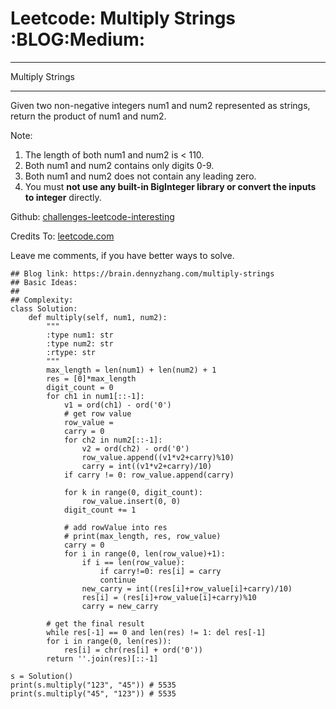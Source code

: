# Leetcode: Multiply Strings     :BLOG:Medium:


---

Multiply Strings  

---

Given two non-negative integers num1 and num2 represented as strings, return the product of num1 and num2.  

Note:  

1.  The length of both num1 and num2 is < 110.
2.  Both num1 and num2 contains only digits 0-9.
3.  Both num1 and num2 does not contain any leading zero.
4.  You must **not use any built-in BigInteger library or convert the inputs to integer** directly.

Github: [challenges-leetcode-interesting](https://github.com/DennyZhang/challenges-leetcode-interesting/tree/master/multiply-strings)  

Credits To: [leetcode.com](https://leetcode.com/problems/multiply-strings/description/)  

Leave me comments, if you have better ways to solve.  

    ## Blog link: https://brain.dennyzhang.com/multiply-strings
    ## Basic Ideas:
    ##
    ## Complexity:
    class Solution:
        def multiply(self, num1, num2):
            """
            :type num1: str
            :type num2: str
            :rtype: str
            """
            max_length = len(num1) + len(num2) + 1
            res = [0]*max_length
            digit_count = 0
            for ch1 in num1[::-1]:
                v1 = ord(ch1) - ord('0')
                # get row value
                row_value = 
                carry = 0
                for ch2 in num2[::-1]:
                    v2 = ord(ch2) - ord('0')
                    row_value.append((v1*v2+carry)%10)
                    carry = int((v1*v2+carry)/10)
                if carry != 0: row_value.append(carry)
    
                for k in range(0, digit_count):
                    row_value.insert(0, 0)
                digit_count += 1
    
                # add rowValue into res
                # print(max_length, res, row_value)
                carry = 0
                for i in range(0, len(row_value)+1):
                    if i == len(row_value):
                        if carry!=0: res[i] = carry
                        continue
                    new_carry = int((res[i]+row_value[i]+carry)/10)
                    res[i] = (res[i]+row_value[i]+carry)%10
                    carry = new_carry
    
            # get the final result
            while res[-1] == 0 and len(res) != 1: del res[-1]
            for i in range(0, len(res)):
                res[i] = chr(res[i] + ord('0'))
            return ''.join(res)[::-1]
    
    s = Solution()
    print(s.multiply("123", "45")) # 5535
    print(s.multiply("45", "123")) # 5535